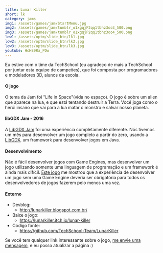 ```yaml
---
title: Lunar Killer
short: lk
category: jams
img1: /assets/games/jam/StartMenu.jpg
img2: /assets/games/jam/tumblr_o1xgqjP2qq1tbhz3oo3_500.png
img3: /assets/games/jam/tumblr_o1xgqjP2qq1tbhz3oo4_500.png
low1: /assets/optm/slide_btn/lk1.jpg
low2: /assets/optm/slide_btn/lk2.jpg
low3: /assets/optm/slide_btn/lk3.jpg
youtube: HcHE9Ra_POw
---
```


Eu estive com o time da TechSchool (eu agradeço de mais a TechSchool por juntar esta equipe de campeões), que foi composta por programadores e modeladores 3D, alunos da escola.

#### O jogo

O tema da Jam foi "Life in Space"(vida no espaço). O jogo é sobre um alien que aparece na lua, e que está tentando destruir a Terra. Você joga como o herói insano que vai para a lua matar o monstro e salvar nosso planeta.

#### libGDX Jam - 2016

A [LibGDX Jam](https://itch.io/jam/libgdxjam) foi uma experiência completamente diferente. Nós tivemos um mês para desenvolver um jogo completo a partir do zero, usando a [LibGDX](https://libgdx.badlogicgames.com/), um framework para desenvolver jogos em Java.

#### Desenvolvimento

Não é fácil desenvolver jogos com Game Engines, mas desenvolver um jogo utilizando somente uma linguagem de programação e um framework é ainda mais difícil. [Este jogo](https://itch.io/jam/libgdxjam/rate/49383) me mostrou que a experiência de desenvolver um jogo sem uma Game Engine deveria ser obrigatória para todos os desenvolvedores de jogos fazerem pelo menos uma vez.

#### Externo

- Devblog:
	- <http://lunarkiller.blogspot.com.br/>
- Baixe o jogo:
	- <https://lunarkiller.itch.io/lunar-killer>
- Código fonte:
	- <https://github.com/TechSchool-Team/LunarKiller>

Se você tem qualquer link interessante sobre o jogo, [me envie uma mensagem](/br/msg)</a>, e eu posso atualizar a página :)
